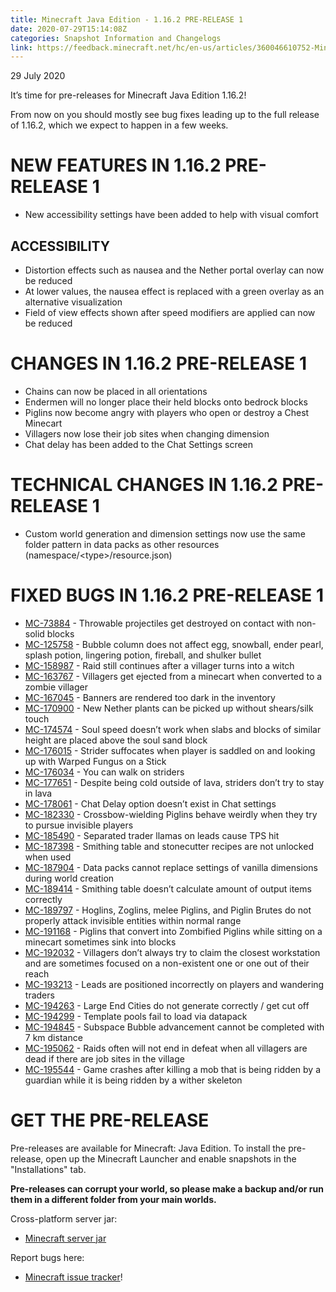 ```yaml
---
title: Minecraft Java Edition - 1.16.2 PRE-RELEASE 1
date: 2020-07-29T15:14:08Z
categories: Snapshot Information and Changelogs
link: https://feedback.minecraft.net/hc/en-us/articles/360046610752-Minecraft-Java-Edition-1-16-2-PRE-RELEASE-1
---
```


29 July 2020

It’s time for pre-releases for Minecraft Java Edition 1.16.2!

From now on you should mostly see bug fixes leading up to the full release of 1.16.2, which we expect to happen in a few weeks.

# NEW FEATURES IN 1.16.2 PRE-RELEASE 1

- New accessibility settings have been added to help with visual comfort

## ACCESSIBILITY

- Distortion effects such as nausea and the Nether portal overlay can now be reduced
- At lower values, the nausea effect is replaced with a green overlay as an alternative visualization
- Field of view effects shown after speed modifiers are applied can now be reduced

# CHANGES IN 1.16.2 PRE-RELEASE 1

- Chains can now be placed in all orientations
- Endermen will no longer place their held blocks onto bedrock blocks
- Piglins now become angry with players who open or destroy a Chest Minecart
- Villagers now lose their job sites when changing dimension
- Chat delay has been added to the Chat Settings screen

# TECHNICAL CHANGES IN 1.16.2 PRE-RELEASE 1

- Custom world generation and dimension settings now use the same folder pattern in data packs as other resources (namespace/\<type\>/resource.json)

# FIXED BUGS IN 1.16.2 PRE-RELEASE 1

- [MC-73884](https://bugs.mojang.com/browse/MC-73884) - Throwable projectiles get destroyed on contact with non-solid blocks
- [MC-125758](https://bugs.mojang.com/browse/MC-125758) - Bubble column does not affect egg, snowball, ender pearl, splash potion, lingering potion, fireball, and shulker bullet
- [MC-158987](https://bugs.mojang.com/browse/MC-158987) - Raid still continues after a villager turns into a witch
- [MC-163767](https://bugs.mojang.com/browse/MC-163767) - Villagers get ejected from a minecart when converted to a zombie villager
- [MC-167045](https://bugs.mojang.com/browse/MC-167045) - Banners are rendered too dark in the inventory
- [MC-170900](https://bugs.mojang.com/browse/MC-170900) - New Nether plants can be picked up without shears/silk touch
- [MC-174574](https://bugs.mojang.com/browse/MC-174574) - Soul speed doesn’t work when slabs and blocks of similar height are placed above the soul sand block
- [MC-176015](https://bugs.mojang.com/browse/MC-176015) - Strider suffocates when player is saddled on and looking up with Warped Fungus on a Stick
- [MC-176034](https://bugs.mojang.com/browse/MC-176034) - You can walk on striders
- [MC-177651](https://bugs.mojang.com/browse/MC-177651) - Despite being cold outside of lava, striders don’t try to stay in lava
- [MC-178061](https://bugs.mojang.com/browse/MC-178061) - Chat Delay option doesn’t exist in Chat settings
- [MC-182330](https://bugs.mojang.com/browse/MC-182330) - Crossbow-wielding Piglins behave weirdly when they try to pursue invisible players
- [MC-185490](https://bugs.mojang.com/browse/MC-185490) - Separated trader llamas on leads cause TPS hit
- [MC-187398](https://bugs.mojang.com/browse/MC-187398) - Smithing table and stonecutter recipes are not unlocked when used
- [MC-187904](https://bugs.mojang.com/browse/MC-187904) - Data packs cannot replace settings of vanilla dimensions during world creation
- [MC-189414](https://bugs.mojang.com/browse/MC-189414) - Smithing table doesn’t calculate amount of output items correctly
- [MC-189797](https://bugs.mojang.com/browse/MC-189797) - Hoglins, Zoglins, melee Piglins, and Piglin Brutes do not properly attack invisible entities within normal range
- [MC-191168](https://bugs.mojang.com/browse/MC-191168) - Piglins that convert into Zombified Piglins while sitting on a minecart sometimes sink into blocks
- [MC-192032](https://bugs.mojang.com/browse/MC-192032) - Villagers don’t always try to claim the closest workstation and are sometimes focused on a non-existent one or one out of their reach
- [MC-193213](https://bugs.mojang.com/browse/MC-193213) - Leads are positioned incorrectly on players and wandering traders
- [MC-194263](https://bugs.mojang.com/browse/MC-194263) - Large End Cities do not generate correctly / get cut off
- [MC-194299](https://bugs.mojang.com/browse/MC-194299) - Template pools fail to load via datapack
- [MC-194845](https://bugs.mojang.com/browse/MC-194845) - Subspace Bubble advancement cannot be completed with 7 km distance
- [MC-195062](https://bugs.mojang.com/browse/MC-195062) - Raids often will not end in defeat when all villagers are dead if there are job sites in the village
- [MC-195544](https://bugs.mojang.com/browse/MC-195544) - Game crashes after killing a mob that is being ridden by a guardian while it is being ridden by a wither skeleton

# GET THE PRE-RELEASE

Pre-releases are available for Minecraft: Java Edition. To install the pre-release, open up the Minecraft Launcher and enable snapshots in the "Installations" tab.

**Pre-releases can corrupt your world, so please make a backup and/or run them in a different folder from your main worlds.**

Cross-platform server jar:

- [Minecraft server jar](https://launcher.mojang.com/v1/objects/d4434bf4f2f0572a4eb54b3da1b1b3069a4e9ef2/server.jar)

Report bugs here:

- [Minecraft issue tracker](https://aka.ms/snapshotbugs?ref=blog)!
